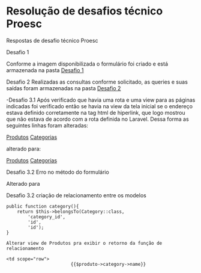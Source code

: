 # Resolução de desafios técnico Proesc

Respostas de desafio técnico Proesc

Desafio 1

Conforme a imagem disponibilizada o formulário foi criado e está armazenada na pasta [Desafio 1](./desafio1/resolucao_desafio1)

Desafio 2
Realizadas as consultas conforme solicitado, as queries e suas saídas foram armazenadas na pasta [Desafio 2](./desafio2/resolucao_desafio2)


-Desafio 3.1
Após verificado que havia uma rota e uma view para as páginas indicadas foi verificado então se havia na view da tela inicial
se o endereço estava definido corretamente na tag html de hiperlink, que logo mostrou que não estava de acordo com a rota definida
no Laravel. Dessa forma as seguintes linhas foram alteradas:
                    
<a href="{{ url('/produtos') }}">Produtos</a>
<a href="{{ url('/categorias') }}">Categorias</a>
                                        
alterado para:
                    
<a href="{{ url('/produtos/listar') }}">Produtos</a>
<a href="{{ url('/categorias/listar') }}">Categorias</a>

Desafio 3.2
Erro no método do formulário
<form name="formCard" id="formCard" method="GET" action="{{url('categorias/listar')}}">

Alterado para 
<form name="formCard" id="formCard" method="POST" action="{{url('categorias/listar')}}">

Desafio 3.2
criação de relacionamento entre os modelos

    public function category(){
        return $this->belongsTo(Category::class,
            'category_id',
            'id',
            'id');
    }
    
    Alterar view de Produtos pra exibir o retorno da função de relacionamento
    
    <td scope="row">
                            {{$produto->category->name}}

